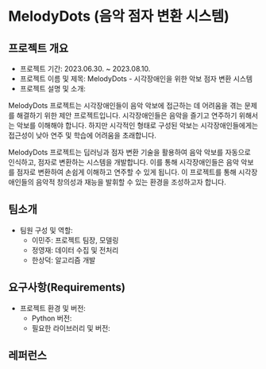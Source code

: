 # MelodyDots (음악 점자 변환 시스템)
## 프로젝트 개요

- 프로젝트 기간: 2023.06.30. ~ 2023.08.10.
- 프로젝트 이름 및 제목: MelodyDots - 시각장애인을 위한 악보 점자 변환 시스템
- 프로젝트 설명 및 소개: 

MelodyDots 프로젝트는 시각장애인들이 음악 악보에 접근하는 데 어려움을 겪는 문제를 해결하기 위한 제안 프로젝트입니다. 시각장애인들은 음악을 즐기고 연주하기 위해서는 악보를 이해해야 합니다. 하지만 시각적인 형태로 구성된 악보는 시각장애인들에게는 접근성이 낮아 연주 및 학습에 어려움을 초래합니다.

MelodyDots 프로젝트는 딥러닝과 점자 변환 기술을 활용하여 음악 악보를 자동으로 인식하고, 점자로 변환하는 시스템을 개발합니다. 이를 통해 시각장애인들은 음악 악보를 점자로 변환하여 손쉽게 이해하고 연주할 수 있게 됩니다. 이 프로젝트를 통해 시각장애인들의 음악적 창의성과 재능을 발휘할 수 있는 환경을 조성하고자 합니다.

## 팀소개

- 팀원 구성 및 역할:
  - 이민주: 프로젝트 팀장, 모델링
  - 정영재: 데이터 수집 및 전처리
  - 한상덕: 알고리즘 개발

## 요구사항(Requirements)

- 프로젝트 환경 및 버전:
  - Python 버전: 
  - 필요한 라이브러리 및 버전: 

## 레퍼런스
